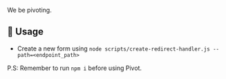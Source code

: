 We be pivoting.

## :link: Usage

* Create a new form using `node scripts/create-redirect-handler.js --path=<endpoint_path>`


P.S: Remember to run `npm i` before using Pivot.